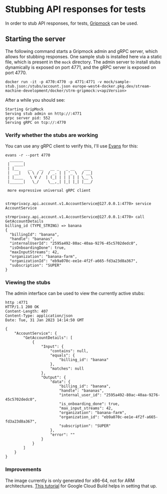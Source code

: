 # Stubbing API responses for tests

In order to stub API responses, for
tests, [Gripmock](https://github.com/tokopedia/gripmock) can be used.

## Starting the server

The following command starts a Gripmock admin and gRPC server, which allows for
stubbing responses. One sample stub is installed here via a static file, which
is present in the
`mock` directory.
The admin server to install stubs dynamically is exposed on port 4771, and the
gRPC server is exposed on port 4770.

```shell
docker run -it -p 4770:4770 -p 4771:4771 -v mock/sample-stub.json:/stubs/account.json europe-west4-docker.pkg.dev/stream-machine-development/docker/strm-gripmock:v<apiVersion>
```

After a while you should see:

```shell
Starting GripMock
Serving stub admin on http://:4771
grpc server pid: 552
Serving gRPC on tcp://:4770
```

### Verify whether the stubs are working

You can use any gRPC client to verify this, I'll
use [Evans](https://github.com/ktr0731/evans/) for this:

```shell
evans -r --port 4770
  ______
 |  ____|
 | |__    __   __   __ _   _ __    ___
 |  __|   \ \ / /  / _. | | '_ \  / __|
 | |____   \ V /  | (_| | | | | | \__ \
 |______|   \_/    \__,_| |_| |_| |___/

 more expressive universal gRPC client


strmprivacy.api.account.v1.AccountService@127.0.0.1:4770> service AccountService

strmprivacy.api.account.v1.AccountService@127.0.0.1:4770> call GetAccountDetails
billing_id (TYPE_STRING) => banana
{
  "billingId": "banana",
  "handle": "bananas",
  "internalUserId": "2595a492-80ac-40aa-9276-45c5702dedc0",
  "isOnboardingDone": true,
  "maxInputStreams": 42,
  "organization": "banana-farm",
  "organizationId": "eb9a070c-ee1e-4f2f-a665-fd3a23d8a367",
  "subscription": "SUPER"
}
```

### Viewing the stubs

The admin interface can be used to view the currently active stubs:

```shell
http :4771
HTTP/1.1 200 OK
Content-Length: 407
Content-Type: application/json
Date: Tue, 31 Jan 2023 14:14:50 GMT

{
    "AccountService": {
        "GetAccountDetails": [
            {
                "Input": {
                    "contains": null,
                    "equals": {
                        "billing_id": "banana"
                    },
                    "matches": null
                },
                "Output": {
                    "data": {
                        "billing_id": "banana",
                        "handle": "bananas",
                        "internal_user_id": "2595a492-80ac-40aa-9276-45c5702dedc0",
                        "is_onboarding_done": true,
                        "max_input_streams": 42,
                        "organization": "banana-farm",
                        "organization_id": "eb9a070c-ee1e-4f2f-a665-fd3a23d8a367",
                        "subscription": "SUPER"
                    },
                    "error": ""
                }
            }
        ]
    }
}
```

### Improvements

The image currently is only generated for x86-64, not for ARM architectures.
[This tutorial](https://cloud.google.com/architecture/building-multi-architecture-container-images-iot-devices-tutorial)
for Google Cloud Build helps in setting that up.

